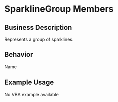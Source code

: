 # SparklineGroup Members

## Business Description
Represents a group of sparklines.

## Behavior
Name

## Example Usage
No VBA example available.